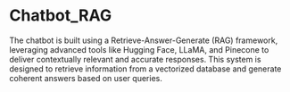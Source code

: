 # Chatbot_RAG
The chatbot is built using a Retrieve-Answer-Generate (RAG) framework, leveraging advanced tools like Hugging Face, LLaMA, and Pinecone to deliver contextually relevant and accurate responses. This system is designed to retrieve information from a vectorized database and generate coherent answers based on user queries.
